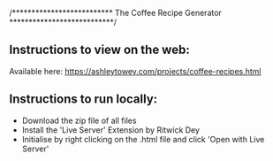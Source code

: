 /**************************
The Coffee Recipe Generator
***************************/

Instructions to view on the web: 
---
Available here: https://ashleytowey.com/projects/coffee-recipes.html


Instructions to run locally: 
---
* Download the zip file of all files
* Install the 'Live Server' Extension by Ritwick Dey
* Initialise by right clicking on the .html file and click 'Open with Live Server' 

